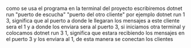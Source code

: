 como se usa el programa
en la terminal del proyecto escribiremos dotnet run "puerto de escucha" "puerto del otro cliente"
por ejemplo dotnet run 1 3, significa que al puerto a donde le llegaran los mensajes a este cliente sera el 1 y a donde los enviara
sera al puerto 3, si iniciamos otra terminal y colocamos dotnet run 3 1, significa que estara recibiendo los mensajes en el puerto 3
y los enviara al 1, de esta manera se conectan los clientes 
